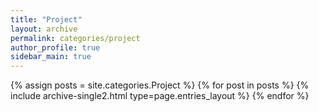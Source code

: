 ```yaml
---
title: "Project"
layout: archive
permalink: categories/project
author_profile: true
sidebar_main: true
---
```


{% assign posts = site.categories.Project %}
{% for post in posts %} {% include archive-single2.html type=page.entries_layout %} {% endfor %}
